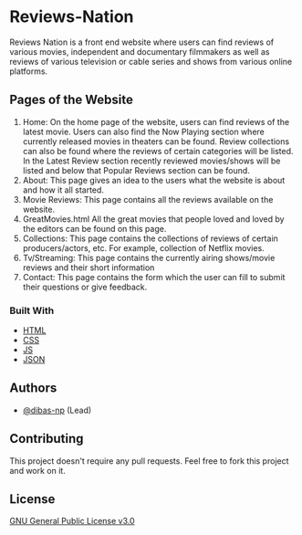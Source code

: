 
# Reviews-Nation

Reviews Nation is a front end website where users can find reviews of various movies, 
independent and documentary filmmakers as well as reviews of various television or cable 
series and shows from various online platforms.


## Pages of the Website

1. Home: On the home page of the website, users can find reviews of the latest 
movie. Users can also find the Now Playing section where currently 
released movies in theaters can be found. Review collections can also 
be found where the reviews of certain categories will be listed. In the 
Latest Review section recently reviewed movies/shows will be listed 
and below that Popular Reviews section can be found.
2. About: This page gives an idea to the users what the website is about and how 
it all started.
3. Movie Reviews: This page contains all the reviews available on the website.
4. GreatMovies.html All the great movies that people loved and loved by the editors can be 
found on this page.
5. Collections: This page contains the collections of reviews of certain 
producers/actors, etc. For example, collection of Netflix movies.
6. Tv/Streaming: This page contains the currently airing shows/movie reviews and their 
short information
7. Contact: This page contains the form which the user can fill to submit their 
questions or give feedback.


### Built With

* [HTML](https://developer.mozilla.org/en-US/docs/Web/HTML)
* [CSS](https://developer.mozilla.org/en-US/docs/Web/CSS)
* [JS](https://www.javascript.com/)
* [JSON](https://www.json.org/json-en.html)

## Authors

* [@dibas-np](https://github.com/dibas-np) (Lead)

## Contributing
This project doesn't require any pull requests. Feel free to fork this project and work on it.

## License
[GNU General Public License v3.0](https://choosealicense.com/licenses/gpl-3.0/)
